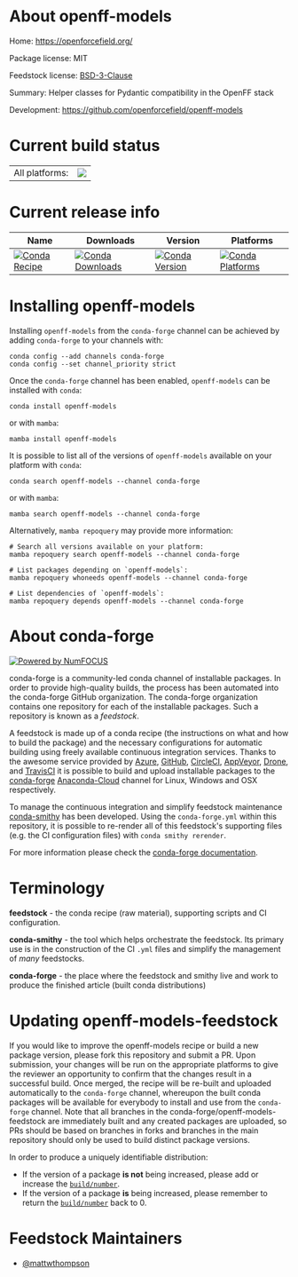 About openff-models
===================

Home: https://openforcefield.org/

Package license: MIT

Feedstock license: [BSD-3-Clause](https://github.com/conda-forge/openff-models-feedstock/blob/main/LICENSE.txt)

Summary: Helper classes for Pydantic compatibility in the OpenFF stack

Development: https://github.com/openforcefield/openff-models

Current build status
====================


<table><tr><td>All platforms:</td>
    <td>
      <a href="https://dev.azure.com/conda-forge/feedstock-builds/_build/latest?definitionId=17968&branchName=main">
        <img src="https://dev.azure.com/conda-forge/feedstock-builds/_apis/build/status/openff-models-feedstock?branchName=main">
      </a>
    </td>
  </tr>
</table>

Current release info
====================

| Name | Downloads | Version | Platforms |
| --- | --- | --- | --- |
| [![Conda Recipe](https://img.shields.io/badge/recipe-openff--models-green.svg)](https://anaconda.org/conda-forge/openff-models) | [![Conda Downloads](https://img.shields.io/conda/dn/conda-forge/openff-models.svg)](https://anaconda.org/conda-forge/openff-models) | [![Conda Version](https://img.shields.io/conda/vn/conda-forge/openff-models.svg)](https://anaconda.org/conda-forge/openff-models) | [![Conda Platforms](https://img.shields.io/conda/pn/conda-forge/openff-models.svg)](https://anaconda.org/conda-forge/openff-models) |

Installing openff-models
========================

Installing `openff-models` from the `conda-forge` channel can be achieved by adding `conda-forge` to your channels with:

```
conda config --add channels conda-forge
conda config --set channel_priority strict
```

Once the `conda-forge` channel has been enabled, `openff-models` can be installed with `conda`:

```
conda install openff-models
```

or with `mamba`:

```
mamba install openff-models
```

It is possible to list all of the versions of `openff-models` available on your platform with `conda`:

```
conda search openff-models --channel conda-forge
```

or with `mamba`:

```
mamba search openff-models --channel conda-forge
```

Alternatively, `mamba repoquery` may provide more information:

```
# Search all versions available on your platform:
mamba repoquery search openff-models --channel conda-forge

# List packages depending on `openff-models`:
mamba repoquery whoneeds openff-models --channel conda-forge

# List dependencies of `openff-models`:
mamba repoquery depends openff-models --channel conda-forge
```


About conda-forge
=================

[![Powered by
NumFOCUS](https://img.shields.io/badge/powered%20by-NumFOCUS-orange.svg?style=flat&colorA=E1523D&colorB=007D8A)](https://numfocus.org)

conda-forge is a community-led conda channel of installable packages.
In order to provide high-quality builds, the process has been automated into the
conda-forge GitHub organization. The conda-forge organization contains one repository
for each of the installable packages. Such a repository is known as a *feedstock*.

A feedstock is made up of a conda recipe (the instructions on what and how to build
the package) and the necessary configurations for automatic building using freely
available continuous integration services. Thanks to the awesome service provided by
[Azure](https://azure.microsoft.com/en-us/services/devops/), [GitHub](https://github.com/),
[CircleCI](https://circleci.com/), [AppVeyor](https://www.appveyor.com/),
[Drone](https://cloud.drone.io/welcome), and [TravisCI](https://travis-ci.com/)
it is possible to build and upload installable packages to the
[conda-forge](https://anaconda.org/conda-forge) [Anaconda-Cloud](https://anaconda.org/)
channel for Linux, Windows and OSX respectively.

To manage the continuous integration and simplify feedstock maintenance
[conda-smithy](https://github.com/conda-forge/conda-smithy) has been developed.
Using the ``conda-forge.yml`` within this repository, it is possible to re-render all of
this feedstock's supporting files (e.g. the CI configuration files) with ``conda smithy rerender``.

For more information please check the [conda-forge documentation](https://conda-forge.org/docs/).

Terminology
===========

**feedstock** - the conda recipe (raw material), supporting scripts and CI configuration.

**conda-smithy** - the tool which helps orchestrate the feedstock.
                   Its primary use is in the construction of the CI ``.yml`` files
                   and simplify the management of *many* feedstocks.

**conda-forge** - the place where the feedstock and smithy live and work to
                  produce the finished article (built conda distributions)


Updating openff-models-feedstock
================================

If you would like to improve the openff-models recipe or build a new
package version, please fork this repository and submit a PR. Upon submission,
your changes will be run on the appropriate platforms to give the reviewer an
opportunity to confirm that the changes result in a successful build. Once
merged, the recipe will be re-built and uploaded automatically to the
`conda-forge` channel, whereupon the built conda packages will be available for
everybody to install and use from the `conda-forge` channel.
Note that all branches in the conda-forge/openff-models-feedstock are
immediately built and any created packages are uploaded, so PRs should be based
on branches in forks and branches in the main repository should only be used to
build distinct package versions.

In order to produce a uniquely identifiable distribution:
 * If the version of a package **is not** being increased, please add or increase
   the [``build/number``](https://docs.conda.io/projects/conda-build/en/latest/resources/define-metadata.html#build-number-and-string).
 * If the version of a package **is** being increased, please remember to return
   the [``build/number``](https://docs.conda.io/projects/conda-build/en/latest/resources/define-metadata.html#build-number-and-string)
   back to 0.

Feedstock Maintainers
=====================

* [@mattwthompson](https://github.com/mattwthompson/)

